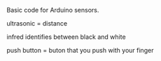 
Basic code for Arduino sensors.


ultrasonic = distance

infred identifies between black and white

push button = buton that you push with your finger
